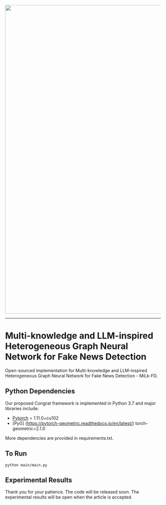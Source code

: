 <p>
  <img src="pic/Framework_MiLk-FD.jpg" width="1000">
  <br />
</p>

<hr>

<h1> Multi-knowledge and LLM-inspired Heterogeneous Graph Neural Network for Fake News Detection </h1>

Open-sourced implementation for Multi-knowledge and LLM-inspired Heterogeneous Graph Neural Network for Fake News Detection - MiLk-FD.

<h2> Python Dependencies </h2>

Our proposed Congrat framework is implemented in Python 3.7 and major libraries include: 

* [Pytorch](https://pytorch.org/) = 1.11.0+cu102
* [PyG] (https://pytorch-geometric.readthedocs.io/en/latest/) torch-geometric=2.1.0

More dependencies are provided in requirements.txt.

<h2> To Run </h2>

`python main/main.py`

<h2> Experimental Results </h2>

Thank you for your patience. The code will be released soon. The experimental results will be open when the article is accepted.

